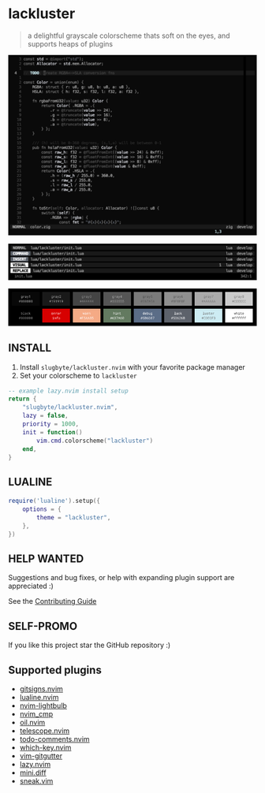 # lackluster
> a delightful grayscale colorscheme thats soft on the eyes, and supports heaps of plugins

![a screenshot of neovim with the lackluster colorscheme](./asset/lackluster.png)

![a picture of lackluster lualine variations](./asset/lackluster-lualine.png)

![a picture of the lackluster colorpallet](./asset/lackluster-pallet.png)

## INSTALL
1. Install `slugbyte/lackluster.nvim` with your favorite package manager
2. Set your colorscheme to `lackluster`

```lua 
-- example lazy.nvim install setup
return {
    "slugbyte/lackluster.nvim",
    lazy = false,
    priority = 1000,
    init = function()
        vim.cmd.colorscheme("lackluster")
    end,
}
```

## LUALINE
```lua
require('lualine').setup({
    options = {
        theme = "lackluster",
    },
})
```

## HELP WANTED
Suggestions and bug fixes, or help with expanding plugin support are appreciated :)

See the [Contributing Guide](./CONTRIBUTING.md)

## SELF-PROMO
If you like this project star the GitHub repository :)


## Supported plugins
* [gitsigns.nvim](https://github.com/lewis6991/gitsigns.nvim)
* [lualine.nvim](https://github.com/nvim-lualine/lualine.nvim)
* [nvim-lightbulb](https://github.com/kosayoda/nvim-lightbulb)
* [nvim\_cmp](https://github.com/hrsh7th/nvim-cmp)
* [oil.nvim](https://github.com/stevearc/oil.nvim)
* [telescope.nvim](https://github.com/nvim-telescope/telescope.nvim)
* [todo-comments.nvim](https://github.com/folke/todo-comments.nvim)
* [which-key.nvim](https://github.com/folke/which-key.nvim)
* [vim-gitgutter](https://github.com/airblade/vim-gitgutter)
* [lazy.nvim](https://github.com/folke/lazy.nvim)
* [mini.diff](https://github.com/echasnovski/mini.diff)
* [sneak.vim](https://github.com/justinmk/vim-sneak)
